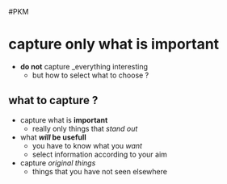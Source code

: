 #PKM 
# capture only what is important

 - **do not** capture _everything interesting  
     - but how to select what to choose ?

## what to capture ?
 - capture what is **important**
     - really only things that _stand out_
 - what **_will_ be usefull**
     - you have to know what you _want_
     - select information according to your aim
 - capture _original things_
     - things that you have not seen elsewhere
